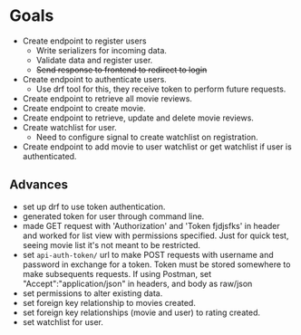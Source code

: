 # Goals
* Create endpoint to register users
    * Write serializers for incoming data.
    * Validate data and register user.
    * ~~Send response to frontend to redirect to login~~
* Create endpoint to authenticate users.
    * Use drf tool for this, they receive token to perform future requests.
* Create endpoint to retrieve all movie reviews.
* Create endpoint to create movie.
* Create endpoint to retrieve, update and delete movie reviews.
* Create watchlist for user.
    * Need to configure signal to create watchlist on registration.
* Create endpoint to add movie to user watchlist or get watchlist if user is authenticated.

## Advances

- set up drf to use token authentication.
- generated token for user through command line.
- made GET request with 'Authorization' and 'Token fjdjsfks' in header and worked for list view with permissions specified. Just for quick test, seeing movie list it's not meant to be restricted.
- set `api-auth-token/` url to make POST requests with username and password in exchange for a token. Token must be stored somewhere to make subsequents requests. If using Postman, set "Accept":"application/json" in headers, and body as raw/json
- set permissions to alter existing data.
- set foreign key relationship to movies created.
- set foreign key relationships (movie and user) to rating created.
- set watchlist for user.